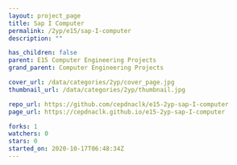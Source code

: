 ```yaml
---
layout: project_page
title: Sap I Computer
permalink: /2yp/e15/sap-I-computer
description: ""

has_children: false
parent: E15 Computer Engineering Projects
grand_parent: Computer Engineering Projects

cover_url: /data/categories/2yp/cover_page.jpg
thumbnail_url: /data/categories/2yp/thumbnail.jpg

repo_url: https://github.com/cepdnaclk/e15-2yp-sap-I-computer
page_url: https://cepdnaclk.github.io/e15-2yp-sap-I-computer

forks: 1
watchers: 0
stars: 0
started_on: 2020-10-17T06:48:34Z
---
```



